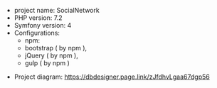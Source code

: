 * project name: SocialNetwork
* PHP version: 7.2
* Symfony version: 4
* Configurations:
    * npm:
    * bootstrap ( by npm ), 
    * jQuery ( by npm ),
    * gulp ( by npm )
- Project diagram: https://dbdesigner.page.link/zJfdhvLgaa67dgp56